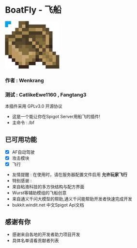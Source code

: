 # BoatFly - 飞船
![Image text](Boat.jpg)
### 作者 : Wenkrang 
### 测试 : CatlikeEwe1160 , Fangtang3
本插件采用 GPLv3.0 开源协议
- 这是一个能让你在Spigot Server用船飞的插件!
- 主命令 : /bf
## 已可用功能 
- [x] AF自动驾驶
- [x] 攻击模块
- [x] 飞行
- 友情提醒 : 在使用时，请在服务器配置文件启用 __允许玩家飞行__
- 特别感谢 :
- 来自粘液科技的多方快结构与配方界面
- Wurst等辅助模组的飞船创意
- 来自通义千问大模型的帮助,通义千问能帮助开发者快速完成开发
- bukkit.windit.net 中文Spigot Api文档
## 感谢有你
- 感谢来自各地的开发者助力项目开发
- 具体名单请看贡献者列表
